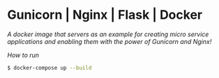 # Gunicorn | Nginx | Flask | Docker
*A docker image that servers as an example for creating micro service
applications and enabling them with the power of Gunicorn and Nginx!*

_How to run_
```bash
$ docker-compose up --build
```